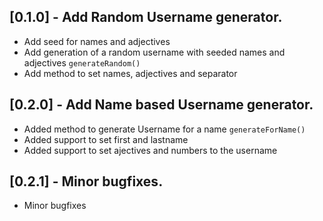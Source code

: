 ## [0.1.0] - Add Random Username generator.

* Add seed for names and adjectives
* Add generation of a random username with seeded names and adjectives `generateRandom()`
* Add method to set names, adjectives and separator

## [0.2.0] - Add Name based Username generator.

* Added method to generate Username for a name `generateForName()`
* Added support to set first and lastname
* Added support to set ajectives and numbers to the username

## [0.2.1] - Minor bugfixes.

* Minor bugfixes
